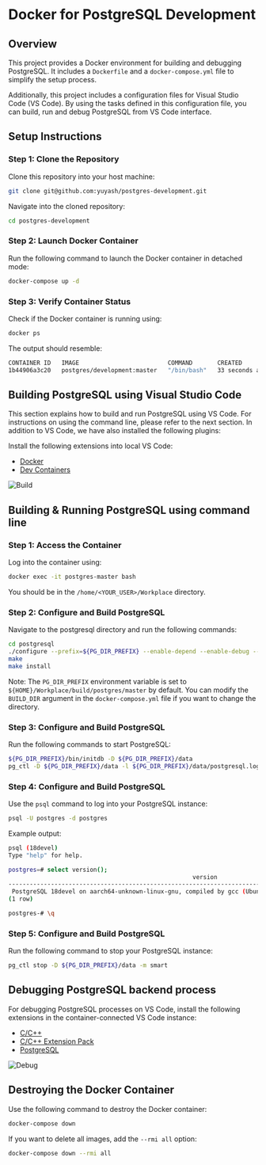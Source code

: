 # Docker for PostgreSQL Development

## Overview

This project provides a Docker environment for building and debugging PostgreSQL. It includes a `Dockerfile` and a `docker-compose.yml` file to simplify the setup process.

Additionally, this project includes a configuration files for Visual Studio Code (VS Code). By using the tasks defined in this configuration file, you can build, run and debug PostgreSQL from VS Code interface.

## Setup Instructions

### Step 1: Clone the Repository

Clone this repository into your host machine:

```bash
git clone git@github.com:yuyash/postgres-development.git
```

Navigate into the cloned repository:

```bash
cd postgres-development
```

### Step 2: Launch Docker Container

Run the following command to launch the Docker container in detached mode:

```bash
docker-compose up -d
```

### Step 3: Verify Container Status

Check if the Docker container is running using:

```bash
docker ps
```

The output should resemble:

```bash
CONTAINER ID   IMAGE                         COMMAND       CREATED          STATUS          PORTS                    NAMES
1b44906a3c20   postgres/development:master   "/bin/bash"   33 seconds ago   Up 33 seconds   0.0.0.0:5432->5432/tcp   postgres-master
```

## Building PostgreSQL using Visual Studio Code

This section explains how to build and run PostgreSQL using VS Code. For instructions on using the command line, please refer to the next section. In addition to VS Code, we have also installed the following plugins:

Install the following extensions into local VS Code:

- [Docker](https://marketplace.visualstudio.com/items/?itemName=ms-azuretools.vscode-docker)
- [Dev Containers](https://marketplace.visualstudio.com/items/?itemName=ms-vscode-remote.remote-containers)

![Build](https://raw.github.com/wiki/yuyash/postgres-development/images/build.gif)

## Building & Running PostgreSQL using command line

### Step 1: Access the Container

Log into the container using:

```bash
docker exec -it postgres-master bash
```

You should be in the `/home/<YOUR_USER>/Workplace` directory.

### Step 2: Configure and Build PostgreSQL

Navigate to the postgresql directory and run the following commands:

```bash
cd postgresql
./configure --prefix=${PG_DIR_PREFIX} --enable-depend --enable-debug --enable-cassert --enable-tap-tests CFLAGS=-O0
make
make install
```

Note: The `PG_DIR_PREFIX` environment variable is set to `${HOME}/Workplace/build/postgres/master` by default. You can modify the `BUILD_DIR` argument in the `docker-compose.yml` file if you want to change the directory.

### Step 3: Configure and Build PostgreSQL

Run the following commands to start PostgreSQL:

```bash
${PG_DIR_PREFIX}/bin/initdb -D ${PG_DIR_PREFIX}/data
pg_ctl -D ${PG_DIR_PREFIX}/data -l ${PG_DIR_PREFIX}/data/postgresql.log start
```

### Step 4: Configure and Build PostgreSQL

Use the `psql` command to log into your PostgreSQL instance:

```bash
psql -U postgres -d postgres
```

Example output:

```bash
psql (18devel)
Type "help" for help.

postgres=# select version();
                                                    version                                                     
----------------------------------------------------------------------------------------------------------------
 PostgreSQL 18devel on aarch64-unknown-linux-gnu, compiled by gcc (Ubuntu 13.3.0-6ubuntu2~24.04) 13.3.0, 64-bit
(1 row)

postgres-# \q
```

### Step 5: Configure and Build PostgreSQL

Run the following command to stop your PostgreSQL instance:

```bash
pg_ctl stop -D ${PG_DIR_PREFIX}/data -m smart
```

## Debugging PostgreSQL backend process

For debugging PostgreSQL processes on VS Code, install the following extensions in the container-connected VS Code instance:

- [C/C++](https://marketplace.visualstudio.com/items/?itemName=ms-vscode.cpptools)
- [C/C++ Extension Pack](https://marketplace.visualstudio.com/items/?itemName=ms-vscode.cpptools-extension-pack)
- [PostgreSQL](https://marketplace.visualstudio.com/items/?itemName=cweijan.vscode-postgresql-client2)

![Debug](https://raw.github.com/wiki/yuyash/postgres-development/images/debug.gif)

## Destroying the Docker Container

Use the following command to destroy the Docker container:

```bash
docker-compose down 
```

If you want to delete all images, add the `--rmi all` option:

```bash
docker-compose down --rmi all
```
